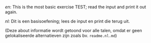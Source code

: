 _en_: This is the most basic exercise TEST; read the input and print it out again.

_nl:_ Dit is een basisoefening; lees de input en print die terug uit.

(Deze about informatie wordt getoond voor alle talen, omdat er geen gelokaliseerde alternatieven zijn zoals bv. `readme.nl.md`)
